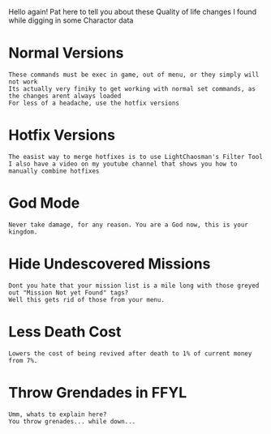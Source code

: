  Hello again! Pat here to tell you about these Quality of life changes I found while digging in some Charactor data
 
 
  # Normal Versions

    These commands must be exec in game, out of menu, or they simply will not work
    Its actually very finiky to get working with normal set commands, as the changes arent always loaded
    For less of a headache, use the hotfix versions
 
  # Hotfix Versions

    The easist way to merge hotfixes is to use LightChaosman's Filter Tool
    I also have a video on my youtube channel that shows you how to manually combine hotfixes

 # God Mode

    Never take damage, for any reason. You are a God now, this is your kingdom.

   # Hide Undescovered Missions

    Dont you hate that your mission list is a mile long with those greyed out "Mission Not yet Found" tags?
    Well this gets rid of those from your menu.

  # Less Death Cost

    Lowers the cost of being revived after death to 1% of current money from 7%.
    

  # Throw Grendades in FFYL

    Umm, whats to explain here?
    You throw grenades... while down...

